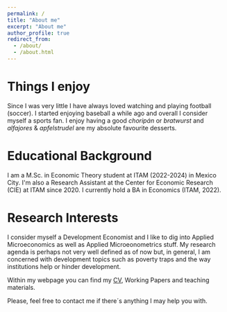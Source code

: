 ```yaml
---
permalink: /
title: "About me"
excerpt: "About me"
author_profile: true
redirect_from: 
  - /about/
  - /about.html
---
```


Things I enjoy
======
Since I was very little I have always loved watching and playing football (soccer). I started enjoying baseball a while ago and overall I consider myself a sports fan.
I enjoy having a good _choripán_ or _bratwurst_ and _alfajores_ & _apfelstrudel_ are my absolute favourite desserts.

Educational Background
======
I am a M.Sc. in Economic Theory student at ITAM (2022-2024) in Mexico City. 
I'm also a Research Assistant at the Center for Economic Research (CIE) at ITAM since 2020. 
I currently hold a BA in Economics (ITAM, 2022).

Research Interests
======
I consider myself a Development Economist and I like to dig into Applied Microeconomics as well as Applied Microeonometrics stuff.
My research agenda is perhaps not very well defined as of now but, in general, I am concerned with development topics such as poverty traps and the way institutions help or hinder development.

Within my webpage you can find my [CV](https://robertoglz.github.io/files/gonzalezroberto_cv.pdf), Working Papers and teaching materials.

Please, feel free to contact me if there´s anything I may help you with.
